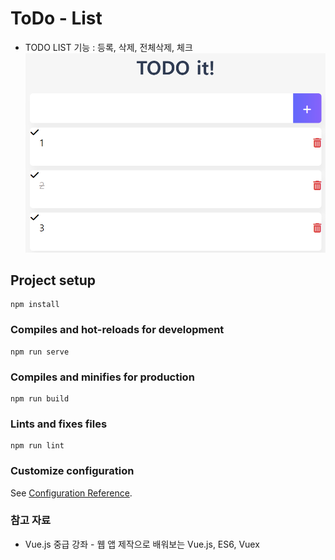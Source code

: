 # ToDo - List

- TODO LIST 기능 : 등록, 삭제, 전체삭제, 체크
  ![png1](/images/example1.png)

## Project setup

```
npm install
```

### Compiles and hot-reloads for development

```
npm run serve
```

### Compiles and minifies for production

```
npm run build
```

### Lints and fixes files

```
npm run lint
```

### Customize configuration

See [Configuration Reference](https://cli.vuejs.org/config/).

### 참고 자료

- Vue.js 중급 강좌 - 웹 앱 제작으로 배워보는 Vue.js, ES6, Vuex
